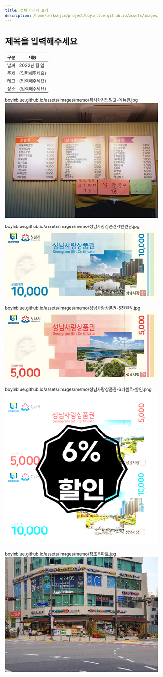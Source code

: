 ```yaml
---
title: 전체 이미지 보기
description: /home/parksejin/project/boyinblue.github.io/assets/images/memo
---
```



제목을 입력해주세요
===


|구분|내용|
|---|---|
|날짜|2022년 월 일|
|주제|(입력해주세요)|
|테그|(입력해주세요)|
|장소|(입력해주세요)|


boyinblue.github.io/assets/images/memo/봄사랑김밥말고-메뉴판.jpg
![이미지](봄사랑김밥말고-메뉴판.jpg)


boyinblue.github.io/assets/images/memo/성남사랑상품권-1만원권.jpg
![이미지](성남사랑상품권-1만원권.jpg)


boyinblue.github.io/assets/images/memo/성남사랑상품권-5천원권.jpg
![이미지](성남사랑상품권-5천원권.jpg)


boyinblue.github.io/assets/images/memo/성남사랑상품권-6퍼센트-할인.png
![이미지](성남사랑상품권-6퍼센트-할인.png)


boyinblue.github.io/assets/images/memo/참조은마트.jpg
![이미지](참조은마트.jpg)


